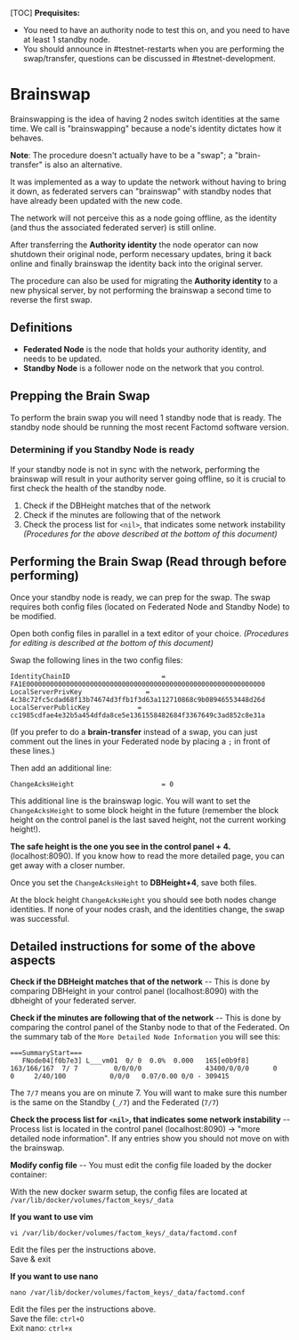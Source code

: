 [TOC]
**Prequisites:**
* You need to have an authority node to test this on, and you need to have at least 1 standby node.
* You should announce in #testnet-restarts when you are performing the swap/transfer, questions can be discussed in #testnet-development. 

# Brainswap

Brainswapping is the idea of having 2 nodes switch identities at the same time. We call is "brainswapping" because a node's identity dictates how it behaves. 


**Note**: The procedure doesn't actually have to be a "swap"; a "brain-transfer" is also an alternative.


It was implemented as a way to update the network without having to bring it down, as federated servers can "brainswap" with standby nodes that have already been updated with the new code.

The network will not perceive this as a node going offline, as the identity (and thus the associated federated server) is still online.

After transferring the **Authority identity** the node operator can now shutdown their original node, perform necessary updates, bring it back online and finally brainswap the identity back into the original server.

The procedure can also be used for migrating the **Authority identity** to a new physical server, by not performing the brainswap a second time to reverse the first swap.

## Definitions

* **Federated Node** is the node that holds your authority identity, and needs to be updated.
* **Standby Node** is a follower node on the network that you control.

## Prepping the Brain Swap

To perform the brain swap you will need 1 standby node that is ready. The standby node should be running the most recent Factomd software version.

### Determining if you Standby Node is ready

If your standby node is not in sync with the network, performing the brainswap will result in your authority server going offline, so it is crucial to first check the health of the standby node.

1. Check if the DBHeight matches that of the network 
2. Check if the minutes are following that of the network
3. Check the process list for `<nil>`, that indicates some network instability _(Procedures for the above described at the bottom of this document)_

## Performing the Brain Swap (Read through before performing)

Once your standby node is ready, we can prep for the swap. The swap requires both config files (located on Federated Node and Standby Node) to be modified.

Open both config files in parallel in a text editor of your choice. 
_(Procedures for editing is described at the bottom of this document)_

Swap the following lines in the two config files:

```
IdentityChainID	                      = FA1E000000000000000000000000000000000000000000000000000000000000
LocalServerPrivKey                = 4c38c72fc5cdad68f13b74674d3ffb1f3d63a112710868c9b08946553448d26d
LocalServerPublicKey            = cc1985cdfae4e32b5a454dfda8ce5e1361558482684f3367649c3ad852c8e31a
```

(If you prefer to do a __brain-transfer__ instead of a swap, you can just comment out the lines in your Federated node by placing a `;` in front of these lines.)

Then add an additional line:

```
ChangeAcksHeight                      = 0
```

This additional line is the brainswap logic. You will want to set the `ChangeAcksHeight` to some block height in the future (remember the block height on the control panel is the last saved height, not the current working height!). 

__The safe height is the one you see in the control panel + 4.__ (localhost:8090).
If you know how to read the more detailed page, you can get away with a closer number.

Once you set the `ChangeAcksHeight` to __DBHeight+4__, save both files.

At the block height `ChangeAcksHeight` you should see both nodes change identities. If none of your nodes crash, and the identities change, the swap was successful.

## Detailed instructions for some of the above aspects

__Check if the DBHeight matches that of the network__
-- This is done by comparing DBHeight in your control panel (localhost:8090) with the dbheight of your federated server.

__Check if the minutes are following that of the network__
-- This is done by comparing the control panel of the Stanby node to that of the Federated. On the summary tab of the `More Detailed Node Information` you will see this:

```
===SummaryStart===
   FNode04[f0b7e3] L___vm01  0/ 0  0.0%  0.000   165[e0b9f8] 163/166/167  7/ 7         0/0/0/0                43400/0/0/0      0     0     2/40/100           0/0/0   0.07/0.00 0/0 - 309415
```

The `7/7` means you are on minute 7. You will want to make sure this number is the same on the Standby (`_/7`) and the Federated (`7/7`)

__Check the process list for `<nil>`, that indicates some network instability__
-- Process list is located in the control panel (localhost:8090) -> "more detailed node information". If any entries show <nil> you should not move on with the brainswap.
  
__Modify config file__ -- You must edit the config file loaded by the docker container:

With the new docker swarm setup, the config files are located at `/var/lib/docker/volumes/factom_keys/_data`

__If you want to use vim__
```
vi /var/lib/docker/volumes/factom_keys/_data/factomd.conf
```

Edit the files per the instructions above.  
Save & exit

__If you want to use nano__
```
nano /var/lib/docker/volumes/factom_keys/_data/factomd.conf
```

Edit the files per the instructions above.  
Save the file: ```ctrl+O```  
Exit nano: ```ctrl+x```
